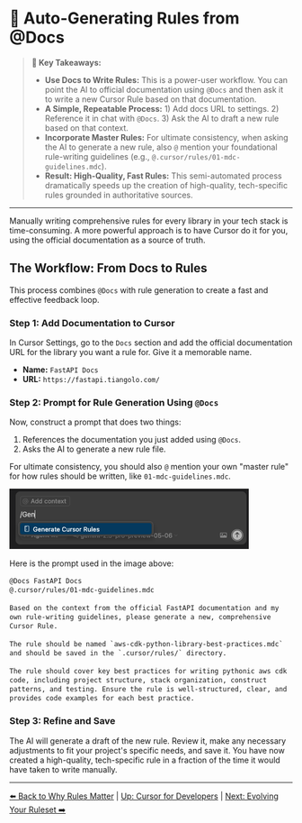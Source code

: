 # 🤖 Auto-Generating Rules from @Docs

> **🔑 Key Takeaways:**
> 
> - **Use Docs to Write Rules:** This is a power-user workflow. You can point the AI to official documentation using `@Docs` and then ask it to write a new Cursor Rule based on that documentation.
> - **A Simple, Repeatable Process:** 1) Add docs URL to settings. 2) Reference it in chat with `@Docs`. 3) Ask the AI to draft a new rule based on that context.
> - **Incorporate Master Rules:** For ultimate consistency, when asking the AI to generate a new rule, also `@` mention your foundational rule-writing guidelines (e.g., `@.cursor/rules/01-mdc-guidelines.mdc`).
> - **Result: High-Quality, Fast Rules:** This semi-automated process dramatically speeds up the creation of high-quality, tech-specific rules grounded in authoritative sources.

---

Manually writing comprehensive rules for every library in your tech stack is time-consuming. A more powerful approach is to have Cursor do it for you, using the official documentation as a source of truth.

## The Workflow: From Docs to Rules

This process combines `@Docs` with rule generation to create a fast and effective feedback loop.

### Step 1: Add Documentation to Cursor
In Cursor Settings, go to the `Docs` section and add the official documentation URL for the library you want a rule for. Give it a memorable name.

-   **Name:** `FastAPI Docs`
-   **URL:** `https://fastapi.tiangolo.com/`

### Step 2: Prompt for Rule Generation Using `@Docs`
Now, construct a prompt that does two things:
1.  References the documentation you just added using `@Docs`.
2.  Asks the AI to generate a new rule file.

For ultimate consistency, you should also `@` mention your own "master rule" for how rules should be written, like `01-mdc-guidelines.mdc`.

![Generate Cursor Rules Command](../../assets/generate_cursor_rules_command.png)

Here is the prompt used in the image above:
```plaintext
@Docs FastAPI Docs
@.cursor/rules/01-mdc-guidelines.mdc

Based on the context from the official FastAPI documentation and my own rule-writing guidelines, please generate a new, comprehensive Cursor Rule.

The rule should be named `aws-cdk-python-library-best-practices.mdc` and should be saved in the `.cursor/rules/` directory.

The rule should cover key best practices for writing pythonic aws cdk code, including project structure, stack organization, construct patterns, and testing. Ensure the rule is well-structured, clear, and provides code examples for each best practice.
```

### Step 3: Refine and Save
The AI will generate a draft of the new rule. Review it, make any necessary adjustments to fit your project's specific needs, and save it. You have now created a high-quality, tech-specific rule in a fraction of the time it would have taken to write manually.

---

[⬅️ Back to Why Rules Matter](./02a-Why-Tech-Specific-Rules-Matter.md) | [Up: Cursor for Developers](../README.md) | [Next: Evolving Your Ruleset ➡️](./02c-Evolving-Your-Ruleset.md) 